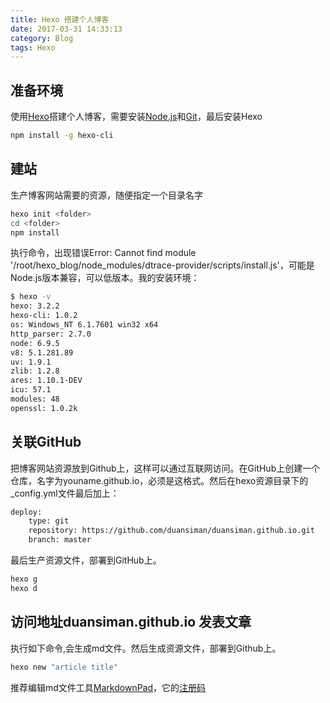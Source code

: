 ```yaml
---
title: Hexo 搭建个人博客
date: 2017-03-31 14:33:13
category: Blog
tags: Hexo
---
```

准备环境
---
使用[Hexo](https://hexo.io/zh-cn/)搭建个人博客，需要安装[Node.js](http://nodejs.org/)和[Git](http://git-scm.com/)，最后安装Hexo

``` bash
npm install -g hexo-cli
```

建站
---
生产博客网站需要的资源，随便指定一个目录名字
``` bash
hexo init <folder>
cd <folder>
npm install
```
执行命令，出现错误Error: Cannot find module '/root/hexo_blog/node_modules/dtrace-provider/scripts/install.js'，可能是Node.js版本兼容，可以低版本。我的安装环境：
``` bash
$ hexo -v
hexo: 3.2.2
hexo-cli: 1.0.2
os: Windows_NT 6.1.7601 win32 x64
http_parser: 2.7.0
node: 6.9.5
v8: 5.1.281.89
uv: 1.9.1
zlib: 1.2.8
ares: 1.10.1-DEV
icu: 57.1
modules: 48
openssl: 1.0.2k
```
关联GitHub
---
把博客网站资源放到Github上，这样可以通过互联网访问。在GitHub上创建一个仓库，名字为youname.github.io，必须是这格式。然后在hexo资源目录下的_config.yml文件最后加上：
``` bash
deploy: 
    type: git
    repository: https://github.com/duansiman/duansiman.github.io.git
    branch: master
```
最后生产资源文件，部署到GitHub上。
``` bash
hexo g
hexo d
```
访问地址duansiman.github.io
发表文章
---
执行如下命令,会生成md文件。然后生成资源文件，部署到Github上。
``` bash
hexo new "article title"
```
推荐编辑md文件工具[MarkdownPad](http://markdownpad.com/)，它的[注册码](http://www.jianshu.com/p/9e5cd946696d)
